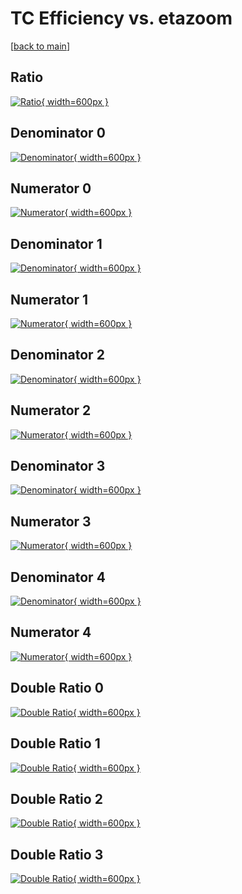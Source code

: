 # TC Efficiency vs. etazoom

[[back to main](./)]



## Ratio

[![Ratio](../mtv/var/TC_base_13_-1_eff_etazoom.png){ width=600px }](../mtv/var/TC_base_13_-1_eff_etazoom.pdf)

## Denominator 0

[![Denominator](../mtv/den/TC_base_13_-1_eff_etazoom_den0.png){ width=600px }](../mtv/den/TC_base_13_-1_eff_etazoom_den0.pdf)

## Numerator 0

[![Numerator](../mtv/num/TC_base_13_-1_eff_etazoom_num0.png){ width=600px }](../mtv/num/TC_base_13_-1_eff_etazoom_num0.pdf)

## Denominator 1

[![Denominator](../mtv/den/TC_base_13_-1_eff_etazoom_den1.png){ width=600px }](../mtv/den/TC_base_13_-1_eff_etazoom_den1.pdf)

## Numerator 1

[![Numerator](../mtv/num/TC_base_13_-1_eff_etazoom_num1.png){ width=600px }](../mtv/num/TC_base_13_-1_eff_etazoom_num1.pdf)

## Denominator 2

[![Denominator](../mtv/den/TC_base_13_-1_eff_etazoom_den2.png){ width=600px }](../mtv/den/TC_base_13_-1_eff_etazoom_den2.pdf)

## Numerator 2

[![Numerator](../mtv/num/TC_base_13_-1_eff_etazoom_num2.png){ width=600px }](../mtv/num/TC_base_13_-1_eff_etazoom_num2.pdf)

## Denominator 3

[![Denominator](../mtv/den/TC_base_13_-1_eff_etazoom_den3.png){ width=600px }](../mtv/den/TC_base_13_-1_eff_etazoom_den3.pdf)

## Numerator 3

[![Numerator](../mtv/num/TC_base_13_-1_eff_etazoom_num3.png){ width=600px }](../mtv/num/TC_base_13_-1_eff_etazoom_num3.pdf)

## Denominator 4

[![Denominator](../mtv/den/TC_base_13_-1_eff_etazoom_den4.png){ width=600px }](../mtv/den/TC_base_13_-1_eff_etazoom_den4.pdf)

## Numerator 4

[![Numerator](../mtv/num/TC_base_13_-1_eff_etazoom_num4.png){ width=600px }](../mtv/num/TC_base_13_-1_eff_etazoom_num4.pdf)

## Double Ratio 0

[![Double Ratio](../mtv/ratio/TC_base_13_-1_eff_etazoom_ratio0.png){ width=600px }](../mtv/ratio/TC_base_13_-1_eff_etazoom_ratio0.pdf)

## Double Ratio 1

[![Double Ratio](../mtv/ratio/TC_base_13_-1_eff_etazoom_ratio1.png){ width=600px }](../mtv/ratio/TC_base_13_-1_eff_etazoom_ratio1.pdf)

## Double Ratio 2

[![Double Ratio](../mtv/ratio/TC_base_13_-1_eff_etazoom_ratio2.png){ width=600px }](../mtv/ratio/TC_base_13_-1_eff_etazoom_ratio2.pdf)

## Double Ratio 3

[![Double Ratio](../mtv/ratio/TC_base_13_-1_eff_etazoom_ratio3.png){ width=600px }](../mtv/ratio/TC_base_13_-1_eff_etazoom_ratio3.pdf)


